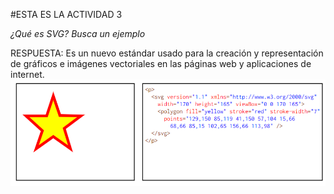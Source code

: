 #ESTA ES LA ACTIVIDAD 3

*¿Qué es SVG? Busca un ejemplo*

RESPUESTA: Es un nuevo estándar usado para la creación y representación de gráficos e imágenes vectoriales en las páginas web y aplicaciones de internet.
![respuesta actividad](image.PNG)
